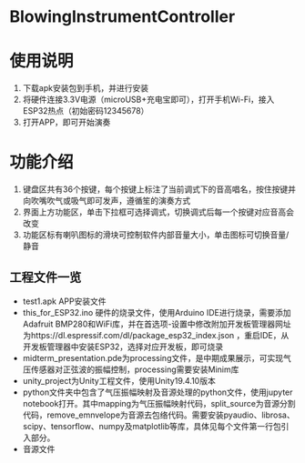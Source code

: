 # BlowingInstrumentController

使用说明
=======
1. 下载apk安装包到手机，并进行安装
2. 将硬件连接3.3V电源（microUSB+充电宝即可），打开手机Wi-Fi，接入ESP32热点（初始密码12345678）
3. 打开APP，即可开始演奏

功能介绍
========
1. 键盘区共有36个按键，每个按键上标注了当前调式下的音高唱名，按住按键并向吹嘴吹气或吸气即可发声，遵循笙的演奏方式
2. 界面上方功能区，单击下拉框可选择调式，切换调式后每一个按键对应音高会改变
3. 功能区标有喇叭图标的滑块可控制软件内部音量大小，单击图标可切换音量/静音

工程文件一览
------------
+ test1.apk APP安装文件
+ this_for_ESP32.ino 硬件的烧录文件，使用Arduino IDE进行烧录，需要添加Adafruit BMP280和WiFi库，并在首选项-设置中修改附加开发板管理器网址为https://dl.espressif.com/dl/package_esp32_index.json ，重启IDE，从开发板管理器中安装ESP32，选择对应开发板，即可烧录
+ midterm_presentation.pde为processing文件，是中期成果展示，可实现气压传感器对正弦波的振幅控制，processing需要安装Minim库
+ unity_project为Unity工程文件，使用Unity19.4.10版本
+ python文件夹中包含了气压振幅映射及音源处理的python文件，使用jupyter notebook打开。其中mapping为气压振幅映射代码，split_source为音源分割代码，remove_emnvelope为音源去包络代码。需要安装pyaudio、librosa、scipy、tensorflow、numpy及matplotlib等库，具体见每个文件第一行包引入部分。
+ 音源文件
